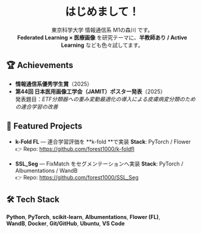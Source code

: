<!-- プロフィール README for forest1000 -->
<h1 align="center">はじめまして！</h1>
<p align="center">
  東京科学大学 情報通信系 M1の森川</b> です。<br/>
  <b>Federated Learning × 医療画像</b> を研究テーマに、<b>半教師あり / Active Learning</b> なども色々試してます。
</p>

## 🏆 Achievements
- **情報通信系優秀学生賞**（2025）
- **第44回 日本医用画像工学会（JAMIT）ポスター発表**（2025）  
  発表題目：*ETF分類器への重み変動最適化の導入による皮膚病変分類のための連合学習の改善*

## 🧪 Featured Projects
- **k-Fold FL** — 連合学習評価を **k-fold **で実装
  **Stack**: PyTorch / Flower  
  👉 Repo: https://github.com/forest1000/k-foldfl

- **SSL_Seg** — FixMatch をセグメンテーションへ実装
  **Stack**: PyTorch / Albumentations / WandB  
  👉 Repo: https://github.com/forest1000/SSL_Seg



## 🛠️ Tech Stack
**Python**, **PyTorch**, **scikit-learn**, **Albumentations**, **Flower (FL)**,  
**WandB**, **Docker**, **Git/GitHub**, **Ubuntu**, **VS Code**
